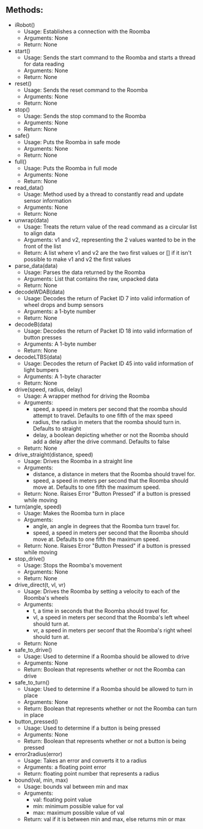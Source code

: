 Methods:
--------
* iRobot()
    - Usage: Establishes a connection with the Roomba
    - Arguments: None 
    - Return: None
* start()
    - Usage: Sends the start command to the Roomba and starts a thread for data reading
    - Arguments: None
    - Return: None
* reset()
    - Usage: Sends the reset command to the Roomba
    - Arguments: None
    - Return: None
* stop()
    - Usage: Sends the stop command to the Roomba
    - Arguments: None
    - Return: None
* safe()
    - Usage: Puts the Roomba in safe mode
    - Arguments: None
    - Return: None
* full()
    - Usage: Puts the Roomba in full mode
    - Arguments: None
    - Return: None
* read_data()
    - Usage: Method used by a thread to constantly read and update sensor information
    - Arguments: None
    - Return: None
* unwrap(data)
    - Usage: Treats the return value of the read command as a circular list to align data
    - Arguments: v1 and v2, representing the 2 values wanted to be in the front of the list
    - Return: A list where v1 and v2 are the two first values or [] if it isn't possible to make v1 and v2 the first values
* parse_data(data)
    - Usage: Parses the data returned by the Roomba
    - Arguments: List that contains the raw, unpacked data
    - Return: None
* decodeWDAB(data)
    - Usage: Decodes the return of Packet ID 7 into valid information of wheel drops and bump sensors
    - Arguments: a 1-byte number
    - Return: None
* decodeB(data)
    - Usage: Decodes the return of Packet ID 18 into valid information of button presses
    - Arguments: A 1-byte number
    - Return: None
* decodeLTBS(data)
    - Usage: Decodes the return of Packet ID 45 into valid information of light bumpers
    - Arguments: A 1-byte character
    - Return: None
* drive(speed, radius, delay)
    - Usage: A wrapper method for driving the Roomba
    - Arguments:
        * speed, a speed in meters per second that the roomba should attempt to travel. Defaults to one fifth of the max speed
        * radius, the radius in meters that the roomba should turn in. Defaults to straight
        * delay, a boolean depicting whether or not the Roomba should add a delay after the drive command. Defaults to false
    - Return: None
* drive_straight(distance, speed)
    - Usage: Drives the Roomba in a straight line
    - Arguments:
        * distance, a distance in meters that the Roomba should travel for.
        * speed, a speed in meters per second that the Roomba should move at. Defaults to one fifth the maximum speed.
    - Return: None. Raises Error "Button Pressed" if a button is pressed while moving
* turn(angle, speed)
    - Usage: Makes the Roomba turn in place
    - Arguments:
        * angle, an angle in degrees that the Roomba turn travel for.
        * speed, a speed in meters per second that the Roomba should move at. Defaults to one fifth the maximum speed.
    - Return: None. Raises Error "Button Pressed" if a button is pressed while moving
* stop_drive()
    - Usage: Stops the Roomba's movement
    - Arguments: None
    - Return: None
* drive_direct(t, vl, vr)
    - Usage: Drives the Roomba by setting a velocity to each of the Roomba's wheels
    - Arguments:
        * t, a time in seconds that the Roomba should travel for.
        * vl, a speed in meters per second that the Roomba's left wheel should turn at.
        * vr, a speed in meters per seconf that the Roomba's right wheel should turn at.
    - Return: None
* safe_to_drive()
    - Usage: Used to determine if a Roomba should be allowed to drive
    - Arguments: None
    - Return: Boolean that represents whether or not the Roomba can drive
* safe_to_turn()
    - Usage: Used to determine if a Roomba should be allowed to turn in place
    - Arguments: None
    - Return: Boolean that represents whether or not the Roomba can turn in place
* button_pressed()
    - Usage: Used to determine if a button is being pressed
    - Arguments: None
    - Return: Boolean that represents whether or not a button is being pressed
* error2radius(error)
    - Usage: Takes an error and converts it to a radius
    - Arguments: a floating point error
    - Return: floating point number that represents a radius
* bound(val, min, max)
    - Usage: bounds val between min and max
    - Arguments:
        * val: floating point value
        * min: minimum possible value for val
        * max: maximum possible value of val
    - Return: val if it is between min and max, else returns min or max
    
